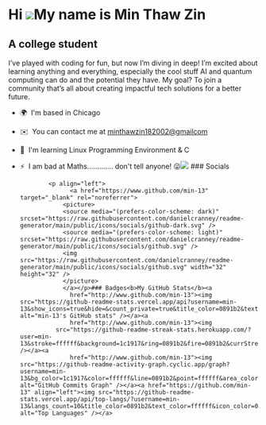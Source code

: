 Hi ![](https://user-images.githubusercontent.com/18350557/176309783-0785949b-9127-417c-8b55-ab5a4333674e.gif)My name is Min Thaw Zin
====================================================================================================================================

A college student
-----------------

I’ve played with coding for fun, but now I’m diving in deep! I’m excited about learning anything and everything, especially the cool stuff AI and quantum computing can do and the potential they have. My goal? To join a community that’s all about creating impactful tech solutions for a better future.

*   🌍  I'm based in Chicago
*   ✉️  You can contact me at [minthawzin182002@gmailcom](mailto:minthawzin182002@gmailcom)
*   🧠  I'm learning Linux Programming Environment & C
*   ⚡  I am bad at Maths............. don't tell anyone! 😜<a href="https://www.github.com/min-13" target="_blank" rel="noreferrer"><img
                  src="https://img.shields.io/github/followers/min-13?logo=github&style=for-the-badge&color=0891b2&labelColor=1c1917" /></a>
                  ### Socials
                  
                  
                <p align="left">
                      <a href="https://www.github.com/min-13" target="_blank" rel="noreferrer">
                    <picture>
                    <source media="(prefers-color-scheme: dark)" srcset="https://raw.githubusercontent.com/danielcranney/readme-generator/main/public/icons/socials/github-dark.svg" />
                    <source media="(prefers-color-scheme: light)" srcset="https://raw.githubusercontent.com/danielcranney/readme-generator/main/public/icons/socials/github.svg" />
                    <img src="https://raw.githubusercontent.com/danielcranney/readme-generator/main/public/icons/socials/github.svg" width="32" height="32" />
                    </picture>
                    </a></p>### Badges<b>My GitHub Stats</b><a
                      href="http://www.github.com/min-13"><img src="https://github-readme-stats.vercel.app/api?username=min-13&show_icons=true&hide=&count_private=true&title_color=0891b2&text_color=ffffff&icon_color=0891b2&bg_color=1c1917&hide_border=true&show_icons=true" alt="min-13's GitHub stats" /></a><a
                      href="http://www.github.com/min-13"><img
                  src="https://github-readme-streak-stats.herokuapp.com/?user=min-13&stroke=ffffff&background=1c1917&ring=0891b2&fire=0891b2&currStreakNum=ffffff&currStreakLabel=0891b2&sideNums=ffffff&sideLabels=ffffff&dates=ffffff&hide_border=true" /></a><a
                      href="http://www.github.com/min-13"><img src="https://github-readme-activity-graph.cyclic.app/graph?username=min-13&bg_color=1c1917&color=ffffff&line=0891b2&point=ffffff&area_color=1c1917&area=true&hide_border=true&custom_title=GitHub%20Commits%20Graph" alt="GitHub Commits Graph" /></a><a href="https://github.com/min-13" align="left"><img src="https://github-readme-stats.vercel.app/api/top-langs/?username=min-13&langs_count=10&title_color=0891b2&text_color=ffffff&icon_color=0891b2&bg_color=1c1917&hide_border=true&locale=en&custom_title=Top%20%Languages" alt="Top Languages" /></a>
